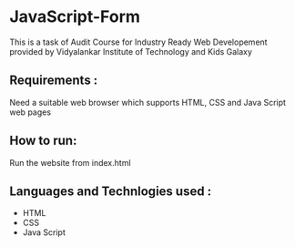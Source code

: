 # JavaScript-Form

This is a task of Audit Course for Industry Ready Web Developement provided by Vidyalankar Institute of Technology and Kids Galaxy

## Requirements :
Need a suitable web browser which supports HTML, CSS and Java Script web pages

## How to run:
Run the website from index.html

## Languages and Technlogies used :
- HTML
- CSS
- Java Script

